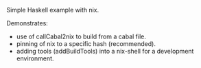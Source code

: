 Simple Haskell example with nix.

Demonstrates:
 - use of callCabal2nix to build from a cabal file.
 - pinning of nix to a specific hash (recommended).
 - adding tools (addBuildTools) into a nix-shell for a development environment.
